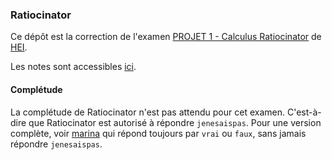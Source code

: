 ### Ratiocinator

Ce dépôt est la correction de l'examen [PROJET 1 - Calculus Ratiocinator](https://owncloud.hei.school/s/OXAKyI6Jiq025z7) de [HEI](https://hei.school).

Les notes sont accessibles [ici](https://owncloud.hei.school/s/XL78NwTM8KQN2dZ).

#### Complétude

La complétude de Ratiocinator n'est pas attendu pour cet examen. C'est-à-dire que Ratiocinator est autorisé à répondre `jenesaispas`. Pour une version complète, voir [marina](https://github.com/hei-school/marina) qui répond toujours par `vrai` ou `faux`, sans jamais répondre `jenesaispas`.
